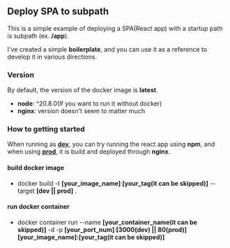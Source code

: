 ## Deploy SPA to subpath

This is a simple example of deploying a SPA(React app) with a startup path is subpath (ex. **/app**).

I've created a simple **boilerplate**, and you can use it as a reference to develop it in various directions.

### Version

By default, the version of the docker image is **latest**.

- **node**: ^20.8.0(If you want to run it without docker)
- **nginx**: version doesn't seem to matter much

### How to getting started

When running as **<u>dev</u>**, you can try running the react app using **npm**, and when using **<u>prod</u>**, it is build and deployed through **nginx**.

#### build docker image

- docker build -t **\[your_image_name\]**:**\[your_tag(it can be skipped)\]** --target **\[dev || prod\]** .

#### run docker container

- docker container run --name **\[your_container_name(it can be skipped)\]** -d -p **\[your_port_num\]**:**\[3000(dev) || 80(prod)\]** **\[your_image_name\]:\[your_tag(it can be skipped)\]**
